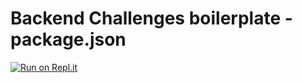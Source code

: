 # Backend Challenges boilerplate - package.json
[![Run on Repl.it](https://repl.it/badge/github/tkb1013/boilerplate-npm)](https://repl.it/github/tkb1013/boilerplate-npm)